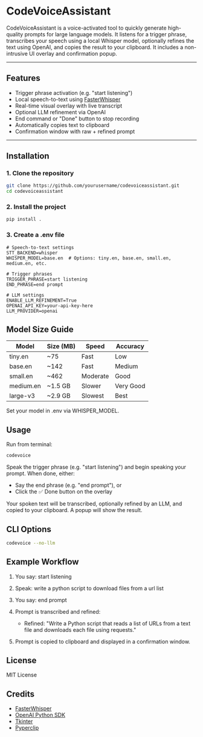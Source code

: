 # CodeVoiceAssistant

CodeVoiceAssistant is a voice-activated tool to quickly generate high-quality prompts for large language models. It listens for a trigger phrase, transcribes your speech using a local Whisper model, optionally refines the text using OpenAI, and copies the result to your clipboard. It includes a non-intrusive UI overlay and confirmation popup.

---

## Features

- Trigger phrase activation (e.g. "start listening")
- Local speech-to-text using [FasterWhisper](https://github.com/guillaumekln/faster-whisper)
- Real-time visual overlay with live transcript
- Optional LLM refinement via OpenAI
- End command or "Done" button to stop recording
- Automatically copies text to clipboard
- Confirmation window with raw + refined prompt

---

## Installation

### 1. Clone the repository

```bash
git clone https://github.com/yourusername/codevoiceassistant.git
cd codevoiceassistant
```

### 2. Install the project
```bash
pip install .
```

### 3.  Create a .env file
```env
# Speech-to-text settings
STT_BACKEND=whisper
WHISPER_MODEL=base.en  # Options: tiny.en, base.en, small.en, medium.en, etc.

# Trigger phrases
TRIGGER_PHRASE=start listening
END_PHRASE=end prompt

# LLM settings
ENABLE_LLM_REFINEMENT=True
OPENAI_API_KEY=your-api-key-here
LLM_PROVIDER=openai
```

## Model Size Guide

| Model     | Size (MB) | Speed    | Accuracy  |
| --------- | --------- | -------- | --------- |
| tiny.en   | \~75      | Fast     | Low       |
| base.en   | \~142     | Fast     | Medium    |
| small.en  | \~462     | Moderate | Good      |
| medium.en | \~1.5 GB  | Slower   | Very Good |
| large-v3  | \~2.9 GB  | Slowest  | Best      |

Set your model in .env via WHISPER_MODEL.

## Usage
Run from terminal:

```bash
codevoice
```

Speak the trigger phrase (e.g. "start listening") and begin speaking your prompt. When done, either:
- Say the end phrase (e.g. "end prompt"), or
- Click the ✅ Done button on the overlay

Your spoken text will be transcribed, optionally refined by an LLM, and copied to your clipboard. A popup will show the result.

## CLI Options
```bash
codevoice --no-llm
```

## Example Workflow
1. You say: start listening

2. Speak: write a python script to download files from a url list

3. You say: end prompt

4. Prompt is transcribed and refined:
    * Refined: "Write a Python script that reads a list of URLs from a text file and downloads each file using requests."

5. Prompt is copied to clipboard and displayed in a confirmation window.

## License
MIT License


## Credits
* [FasterWhisper](https://github.com/guillaumekln/faster-whisper)
* [OpenAI Python SDK](https://github.com/openai/openai-python)
* [Tkinter](https://docs.python.org/3/library/tkinter.html)
* [Pyperclip](https://github.com/asweigart/pyperclip)
